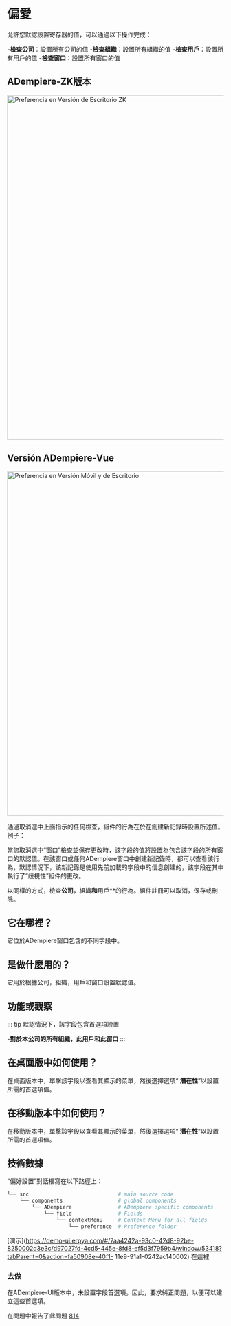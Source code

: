 # 偏愛

允許您默認設置寄存器的值，可以通過以下操作完成：

  -**檢查公司**：設置所有公司的值
  -**檢查組織**：設置所有組織的值
  -**檢查用戶**：設置所有用戶的值
  -**檢查窗口**：設置所有窗口的值

## ADempiere-ZK版本

<img :src="$withBase('/images/components/preference/zk-desktop-version-preference.png')" alt="Preferencia en Versión de Escritorio ZK" width="800px">

## Versión ADempiere-Vue

<img :src="$withBase('/images/components/preference/preference-desktop-mobile.png')" alt="Preferencia en Versión Móvil y de Escritorio" width="800px">

通過取消選中上面指示的任何檢查，組件的行為在於在創建新記錄時設置所述值。例子：

  當您取消選中“窗口”檢查並保存更改時，該字段的值將設置為包含該字段的所有窗口的默認值。在該窗口或任何ADempiere窗口中創建新記錄時，都可以查看該行為，默認情況下，該新記錄是使用先前加載的字段中的信息創建的，該字段在其中執行了“歧視性”組件的更改。

以同樣的方式，檢查**公司**，組織**和**用戶**的行為。組件註冊可以取消，保存或刪除。

## 它在哪裡？

它位於ADempiere窗口包含的不同字段中。

## 是做什麼用的？

它用於根據公司，組織，用戶和窗口設置默認值。

## 功能或觀察

::: tip
默認情況下，該字段包含首選項設置

  -**對於本公司的所有組織，此用戶和此窗口**
:::

## 在桌面版中如何使用？

在桌面版本中，單擊該字段以查看其顯示的菜單，然後選擇選項“ **潛在性**”以設置所需的首選項值。

## 在移動版本中如何使用？

在移動版本中，單擊該字段以查看其顯示的菜單，然後選擇選項“ **潛在性**”以設置所需的首選項值。

## 技術數據


“偏好設置”對話框寫在以下路徑上：

```bash
└── src                             # main source code
    └── components                  # global components
        └── ADempiere               # ADempiere specific components
            └── field               # Fields
                └── contextMenu     # Context Menu for all fields
                    └── preference  # Preference folder

```
[演示](https://demo-ui.erpya.com/#/7aa4242a-93c0-42d8-92be-8250002d3e3c/d97027fd-4cd5-445e-8fd8-ef5d3f7959b4/window/53418?tabParent=0&action=fa50908e-40f1- 11e9-91a1-0242ac140002) 在這裡

### 去做

在ADempiere-UI版本中，未設置字段首選項。因此，要求糾正問題，以便可以建立這些首選項。

在問題中報告了此問題 [814](https://github.com/adempiere/adempiere-vue/issues/814)